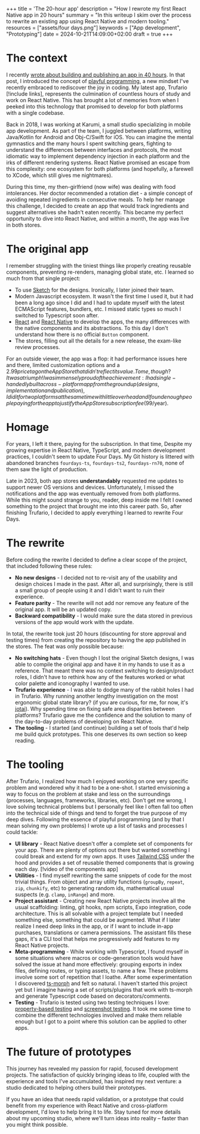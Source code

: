 +++
title = 'The 20-hour app'
description = "How I rewrote my first React Native app in 20 hours"
summary = "In this writeup I skim over the process to rewrite an existing app using React Native and modern tooling."
resources = ["assets/four days.png"]
keywords = ["App development", "Prototyping"]
date = 2024-10-21T14:09:00+02:00
draft = true
+++

# The context

I recently [wrote about building and publishing an app in 40 hours](https://blog.serchinastico.com/posts/40-hour-app/). In that post, I introduced the concept of [playful programming](https://news.ycombinator.com/item?id=38828766), a new mindset I've recently embraced to rediscover the joy in coding. My latest app, Trufario [!include links], represents the culmination of countless hours of study and work on React Native. This has brought a lot of memories from when I peeked into this technology that promised to develop for both platforms with a single codebase. 

Back in 2018, I was working at Karumi, a small studio specializing in mobile app development. As part of the team, I juggled between platforms, writing Java/Kotlin for Android and Obj-C/Swift for iOS. You can imagine the mental gymnastics and the many hours I spent switching gears, fighting to understand the differences between interfaces and protocols, the most idiomatic way to implement dependency injection in each platform and the irks of different rendering systems. React Native promised an escape from this complexity: one ecosystem for both platforms (and hopefully, a farewell to XCode, which still gives me nightmares).

During this time, my then-girlfriend (now wife) was dealing with food intolerances. Her doctor recommended a rotation diet - a simple concept of avoiding repeated ingredients in consecutive meals. To help her manage this challenge, I decided to create an app that would track ingredients and suggest alternatives she hadn't eaten recently. This became my perfect opportunity to dive into React Native, and within a month, the app was live in both stores.

# The original app

I remember struggling with the tiniest things like properly creating reusable components, preventing re-renders, managing global state, etc. I learned so much from that single project: 
- To use [Sketch](https://www.sketch.com/) for the designs. Ironically, I later joined their team.
- Modern Javascript ecosystem. It wasn't the first time I used it, but it had been a long ago since I did and I had to update myself with the latest ECMAScript features, bundlers, etc. I missed static types so much I switched to Typescript soon after.
- [React](https://react.dev/) and [React Native](https://reactnative.dev/) to develop the apps, the many differences with the native components and its abstractions. To this day I don't understand how there is no official `Button` component.
- The stores, filling out all the details for a new release, the exam-like review processes.

For an outside viewer, the app was a flop: it had performance issues here and there, limited customization options and a $2.99 price tag on the App Store that didn't reflect its value. To me, though? It was a triumph! I was immensely proud of the achievement: I had single-handedly built a cross-platform app from the ground up (designs, implementation and publication), I did it for two platforms at the same time with little overhead and I found enough people paying for the app to justify the App Store subscription fee ($99/year).

# Homage

For years, I left it there, paying for the subscription. In that time, Despite my growing expertise in React Native, TypeScript, and modern development practices, I couldn't seem to update Four Days. My Git history is littered with abandoned branches `fourdays-ts`, `fourdays-ts2`, `fourdays-rn70`, none of them saw the light of production.

Late in 2023, both app stores **understandably** requested me updates to support newer OS versions and devices. Unfortunately, I missed the notifications and the app was eventually removed from both platforms. While this might sound strange to you, reader, deep inside me I felt I owned something to the project that brought me into this career path. So, after finishing Trufario, I decided to apply everything I learned to rewrite Four Days.

# The rewrite

Before coding the rewrite I decided to define a clear scope of the project, that included following these rules:

- **No new designs** - I decided not to re-visit any of the usability and design choices I made in the past. After all, and surprisingly, there is still a small group of people using it and I didn't want to ruin their experience.
- **Feature parity** - The rewrite will not add nor remove any feature of the original app. It will be an updated copy.
- **Backward compatibility** - I would make sure the data stored in previous versions of the app would work with the update.

In total, the rewrite took just 20 hours (discounting for store approval and testing times) from creating the repository to having the app published in the stores. The feat was only possible because:
- **No switching hats** - Even though I lost the original Sketch designs, I was able to compile the original app and have it in my hands to use it as a reference. That meant there was no context switching to design/product roles, I didn't have to rethink how any of the features worked or what color palette and iconography I wanted to use.
- **Trufario experience** - I was able to dodge many of the rabbit holes I had in Trufario. Why running another lengthy investigation on the most ergonomic global state library? (if you are curious, for me, for now, it's [jotai](https://jotai.org/)). Why spending time on fixing safe area disparities between platforms? Trufario gave me the confidence and the solution to many of the day-to-day problems of developing on React Native.
- **The tooling** - I started (and continue) building a set of tools that'd help me build quick prototypes. This one deserves its own section so keep reading.

# The tooling

After Trufario, I realized how much I enjoyed working on one very specific problem and wondered why it had to be a one-shot. I started envisioning a way to focus on the problem at stake and less on the surroundings (processes, languages, frameworks, libraries, etc). Don't get me wrong, I love solving technical problems but I personally feel like I often fall too often into the technical side of things and tend to forget the true purpose of my deep dives. Following the essence of playful programming (and by that I mean solving my own problems) I wrote up a list of tasks and processes I could tackle:

- **UI library** - React Native doesn't offer a complete set of components for your app. There are plenty of options out there but wanted something I could break and extend for my own apps. It uses [Tailwind CSS](https://tailwindcss.com/) under the hood and provides a set of reusable themed components that is growing each day. [!video of the components app]
- **Utilities** - I find myself rewriting the same snippets of code for the most trivial things. From object and array utility functions (`groupBy`, `repeat`, `zip`, `chunkify`, etc) to generating random ids, mathematical usual suspects (e.g. `clamp`, `inRange`) and more.
- **Project assistant** - Creating new React Native projects involve all the usual scaffolding: linting, git hooks, npm scripts, Expo integration, code architecture. This is all solvable with a project template but I needed something else, something that could be augmented. What if I later realize I need deep links in the app, or if I want to include in-app purchases, translations or camera permissions. The assistant fills these gaps, it's a CLI tool that helps me progressively add features to my React Native projects.
- **Meta-programming** - While working with Typescript, I found myself in some situations where macros or code-generation tools would have solved the issue at hand more effectively: grouping exports in index files, defining routes, or typing assets, to name a few. These problems involve some sort of repetition that I loathe. After some experimentation I discovered [ts-morph](https://ts-morph.com/) and felt so natural. I haven't started this project yet but I imagine having a set of scripts/plugins that work with ts-morph and generate Typescript code based on decorators/comments.
- **Testing** - Trufario is tested using two testing techniques I love: [property-based testing](https://en.wikipedia.org/wiki/Software_testing#Property_testing) and [screenshot testing](https://en.wikipedia.org/wiki/Software_testing#Output_comparison_testing). It took me some time to combine the different technologies involved and make them reliable enough but I got to a point where this solution can be applied to other apps.

# The future of prototypes

This journey has revealed my passion for rapid, focused development projects. The satisfaction of quickly bringing ideas to life, coupled with the experience and tools I've accumulated, has inspired my next venture: a studio dedicated to helping others build their prototypes.

If you have an idea that needs rapid validation, or a prototype that could benefit from my experience with React Native and cross-platform development, I'd love to help bring it to life. Stay tuned for more details about my upcoming studio, where we'll turn ideas into reality – faster than you might think possible.